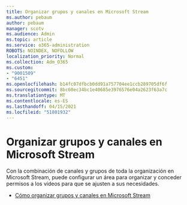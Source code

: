 ```yaml
---
title: Organizar grupos y canales en Microsoft Stream
ms.author: pebaum
author: pebaum
manager: scotv
ms.audience: Admin
ms.topic: article
ms.service: o365-administration
ROBOTS: NOINDEX, NOFOLLOW
localization_priority: Normal
ms.collection: Adm_O365
ms.custom:
- "9001509"
- "6451"
ms.openlocfilehash: b14fc07dfbcb0dd91a757704ee1ccb289705df6f
ms.sourcegitcommit: 8bc60ec34bc1e40685e3976576e04a2623f63a7c
ms.translationtype: MT
ms.contentlocale: es-ES
ms.lasthandoff: 04/15/2021
ms.locfileid: "51801932"
---
```

# <a name="organize-groups-and-channels-in-microsoft-stream"></a>Organizar grupos y canales en Microsoft Stream

Con la combinación de canales y grupos de toda la organización en Microsoft Stream, puede configurar un área para organizar y conceder permisos a los vídeos para que se ajusten a sus necesidades.  

- [Cómo organizar grupos y canales en Microsoft Stream](https://docs.microsoft.com/stream/groups-channels-organization)
